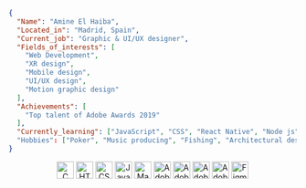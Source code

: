 ```json
{
  "Name": "Amine El Haiba",
  "Located_in": "Madrid, Spain",
  "Current_job": "Graphic & UI/UX designer",
  "Fields_of_interests": [
    "Web Development",
    "XR design",
    "Mobile design",
    "UI/UX design",
    "Motion graphic design"
  ],
  "Achievements": [
    "Top talent of Adobe Awards 2019"
  ],
  "Currently_learning": ["JavaScript", "CSS", "React Native", "Node js"]
  "Hobbies": ["Poker", "Music producing", "Fishing", "Architectural design", "Learning new things"]
}
```
<p align="center">
  <img src="https://img.shields.io/badge/-C-171b21?style=flat&logo=c&logoColor=white" alt="C language" height="30"/>
  <img src="https://img.shields.io/badge/-HTML5-171b21?style=flat&logo=html5&logoColor=white" alt="HTML5" height="30"/>
  <img src="https://img.shields.io/badge/-CSS3-171b21?style=flat&logo=css3&logoColor=white" alt="CSS3" height="30"/>
  <img src="https://img.shields.io/badge/-JavaScript-171b21?style=flat&logo=javascript&logoColor=white" alt="JavaScript" height="30"/>
  <img src="https://img.shields.io/badge/-Makefile-171b21?style=flat&logo=makefile&logoColor=white" alt="Makefile" height="30"/>
  <img src="https://img.shields.io/badge/-Adobe%20Photoshop-171b21?style=flat&logo=adobe-photoshop&logoColor=white" alt="Adobe Photoshop" height="30"/>
  <img src="https://img.shields.io/badge/-Adobe%20Illustrator-171b21?style=flat&logo=adobe-illustrator&logoColor=white" alt="Adobe Illustrator" height="30"/>
  <img src="https://img.shields.io/badge/-Adobe%20Premiere%20Pro-171b21?style=flat&logo=adobe-premiere-pro&logoColor=white" alt="Adobe Premiere Pro" height="30"/>
  <img src="https://img.shields.io/badge/-Adobe%20After%20Effects-171b21?style=flat&logo=adobe-after-effects&logoColor=white" alt="Adobe After Effects" height="30"/>
  <img src="https://img.shields.io/badge/-Figma-171b21?style=flat&logo=figma&logoColor=white" alt="Figma" height="30"/>
</p>
